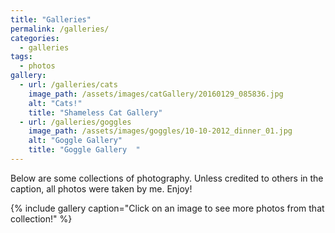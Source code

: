 ```yaml
---
title: "Galleries"
permalink: /galleries/
categories: 
  - galleries
tags:
  - photos
gallery:
  - url: /galleries/cats
    image_path: /assets/images/catGallery/20160129_085836.jpg
    alt: "Cats!"
    title: "Shameless Cat Gallery"
  - url: /galleries/goggles
    image_path: /assets/images/goggles/10-10-2012_dinner_01.jpg
    alt: "Goggle Gallery"
    title: "Goggle Gallery  "
---
```


Below are some collections of photography. Unless credited to others in the caption, all photos were taken by me. Enjoy!

{% include gallery caption="Click on an image to see more photos from that collection!" %}
